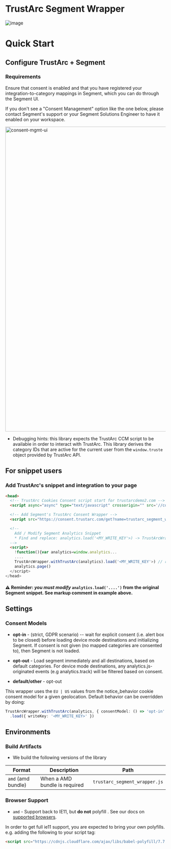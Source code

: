 # TrustArc Segment Wrapper

![image](https://github.com/user-attachments/assets/b4b11089-f701-4618-93e9-55a7cb21013e)


# Quick Start

## Configure TrustArc + Segment

### Requirements

Ensure that consent is enabled and that you have registered your integration-to-category mappings in Segment, which you can do through the Segment UI.

If you don't see a "Consent Management" option like the one below, please contact Segment's support or your Segment Solutions Engineer to have it enabled on your workspace.

<img width="957" alt="consent-mgmt-ui" src="https://github.com/user-attachments/assets/2ff19e45-188b-4e4d-90f4-91111c227272">

- Debugging hints: this library expects the TrustArc CCM script to be available in order to interact with TrustArc. This library derives the category IDs that are active for the current user from the `window.truste` object provided by TrustArc API. 
## For snippet users

### Add TrustArc's snippet and integration to your page

```html
<head>
  <!-- TrustArc Cookies Consent script start for trustarcdemo2.com -->
  <script async="async" type="text/javascript" crossorigin="" src='//consent.trustarc.com/notice?domain=trustarcdemo2.com&c=teconsent&js=nj&noticeType=bb&gtm=1&'></script>

  <!-- Add Segment's TrustArc Consent Wrapper -->
  <script src="https://consent.trustarc.com/get?name=trustarc_segment_wrapper.js"></script>

  <!--
    Add / Modify Segment Analytics Snippet
    * Find and replace: analytics.load('<MY_WRITE_KEY'>) -> TrustArcWrapper.withTrustArc(analytics).load('<MY_WRITE_KEY'>)
  -->
  <script>
    !function(){var analytics=window.analytics...
    ....
    TrustArcWrapper.withTrustArc(analytics).load('<MY_WRITE_KEY'>) // replace analytics.load()
    analytics.page()
  </script>
</head>
```

#### ⚠️ Reminder: _you must modify_ `analytics.load('....')` from the original Segment snippet. See markup comment in example above.

## Settings

### Consent Models

- **opt-in** - (strict, GDPR scenario) -- wait for explicit consent (i.e. alert box to be closed) before loading device mode destinations and initializing Segment. If consent is not given (no mapped categories are consented to), then Segment is not loaded.

- **opt-out** - Load segment immediately and all destinations, based on default categories. For device mode destinations, any analytics.js-originated events (e.g analytics.track) will be filtered based on consent.

- **default/other** - opt-out

This wrapper uses the `EU | US` values from the notice_behavior cookie consent model for a given geolocation. Default behavior can be overridden by doing:

```ts
TrustArcWrapper.withTrustArc(analytics, { consentModel: () => 'opt-in' | 'opt-out' })
  .load({ writeKey: '<MY_WRITE_KEY>' })
```

## Environments

### Build Artifacts

- We build the following versions of the library

| Format | Description | Path |
|--------|-------------|------|
| `amd` (amd bundle) | When a AMD bundle is required | `trustarc_segment_wrapper.js` |

### Browser Support
- `amd` - Support back to IE11, but **do not** polyfill . See our docs on [supported browsers](https://segment.com/docs/connections/sources/catalog/libraries/website/javascript/supported-browsers).

In order to get full ie11 support, you are expected to bring your own polyfills. e.g. adding the following to your script tag:

```html
<script src="https://cdnjs.cloudflare.com/ajax/libs/babel-polyfill/7.7.0/polyfill.min.js"></script>
```
